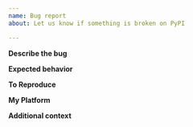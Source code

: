 ```yaml
---
name: Bug report
about: Let us know if something is broken on PyPI

---
```


<!--
    NOTE: this is for problems with PyPI itself, not with the projects hosted
    there. If you are having an issue with a specific package, you should
    reach out to the maintainers of that project directly instead.
-->

**Describe the bug**
<!-- A clear and concise description the bug -->

**Expected behavior**
<!-- A clear and concise description of what you expected to happen -->

**To Reproduce**
<!-- Steps to reproduce the bug, or a link to PyPI where the bug is visible -->

**My Platform**
<!--
    Any details about your specific platform:
    * If the problem is in the browser, what browser, version, and OS?
    * If the problem is with a command-line tool, what version of that tool?
    * If the problem is with connecting to PyPI, include some details about
      your network, including SSL/TLS implementation in use, internet service
      provider, and if there are any firewalls or proxies in use.
-->

**Additional context**
<!-- Add any other context, links, etc. about the feature here. -->

